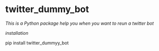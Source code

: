 # twitter_dummy_bot

*This is a  Python package help you when you want to reun a twitter bot*

*installation*


 pip install twitter_dummyy_bot
